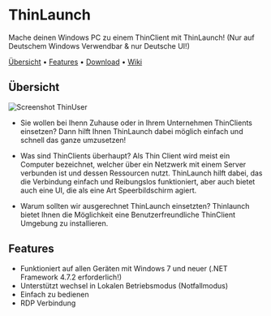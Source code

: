 # ThinLaunch
Mache deinen Windows PC zu einem ThinClient mit ThinLaunch! (Nur auf Deutschem Windows Verwendbar & nur Deutsche UI!)

[Übersicht](#übersicht) • [Features](#features) • [Download](https://github.com/TECHLAST/ThinLaunch/releases) • [Wiki](https://github.com/TECHLAST/ThinLaunch/wiki)

## Übersicht
![Screenshot ThinUser](https://github.com/TECHLAST/ThinLaunch/blob/master/Screenshots/ThinUser-Desktop.png)

- Sie wollen bei Ihenn Zuhause oder in Ihrem Unternehmen ThinClients einsetzen? Dann hilft Ihnen ThinLaunch dabei möglich einfach und schnell das ganze umzusetzen!

- Was sind ThinClients überhaupt? Als Thin Client wird meist ein Computer bezeichnet, welcher über ein Netzwerk mit einem Server verbunden ist und dessen Ressourcen nutzt. ThinLaunch hilft dabei, das die Verbindung einfach und Reibungslos funktioniert, aber auch bietet auch eine UI, die als eine Art Speerbildschirm agiert.

- Warum sollten wir ausgerechnet ThinLaunch einsetzten? Thinlaunch bietet Ihnen die Möglichkeit eine Benutzerfreundliche ThinClient Umgebung zu installieren.

## Features
- Funktioniert auf allen Geräten mit Windows 7 und neuer (.NET Framework 4.7.2 erforderlich!)
- Unterstützt wechsel in Lokalen Betriebsmodus (Notfallmodus)
- Einfach zu bedienen
- RDP Verbindung
